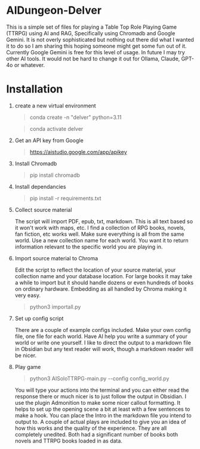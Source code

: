 # AIDungeon-Delver

This is a simple set of files for playing a Table Top Role Playing Game (TTRPG) using AI and RAG, Specifically using Chromadb and Google Gemini. It is not overly sophisticated but nothing out there did what I wanted it to do so I am sharing this hoping someone might get some fun out of it. Currently Google Gemini is free for this level of usage. In future I may try other AI tools. It would not be hard to change it out for Ollama, Claude, GPT-4o or whatever.

# Installation
1. create a new virtual environment
   > conda create -n "delver" python=3.11
   
   > conda activate delver
2. Get an API key from Google
    > https://aistudio.google.com/app/apikey
3. Install Chromadb
    > pip install chromadb
4. Install dependancies
    > pip install -r requirements.txt
5. Collect source material

    The script will import PDF, epub, txt, markdown. This is all text based so it won't work with maps, etc. I find a collection of RPG books, novels, fan fiction, etc works well. Make sure everything is all from the same world. Use a new collection name for each world. You want it to return information relevant to the specific world you are playing in.
6. Import source material to Chroma

    Edit the script to reflect the location of your source material, your collection name and your database location. For large books it may take a while to import but it should handle dozens or even hundreds of books on ordinary hardware. Embedding as all handled by Chroma making it very easy.
   > python3 importall.py
7. Set up config script

     There are a couple of example configs included. Make your own config file, one file for each world. Have AI help you write a summary of your world or write one yourself. I like to direct the output to a markdown file in Obsidian but any text reader will work, though a markdown reader will be nicer.  
8. Play game
   > python3 AISoloTTRPG-main.py --config config_world.py

   You will type your actions into the terminal and you can either read the response there or much nicer is to just follow the output in Obsidian. I use the plugin Admonition to make some nicer callout formatting. It helps to set up the opening scene a bit at least with a few sentences to make a hook. You can place the Intro in the markdown file you intend to output to. A couple of actual plays are included to give you an idea of how this works and the quality of the experience. They are all completely unedited. Both had a significant number of books both novels and TTRPG books loaded in as data.
